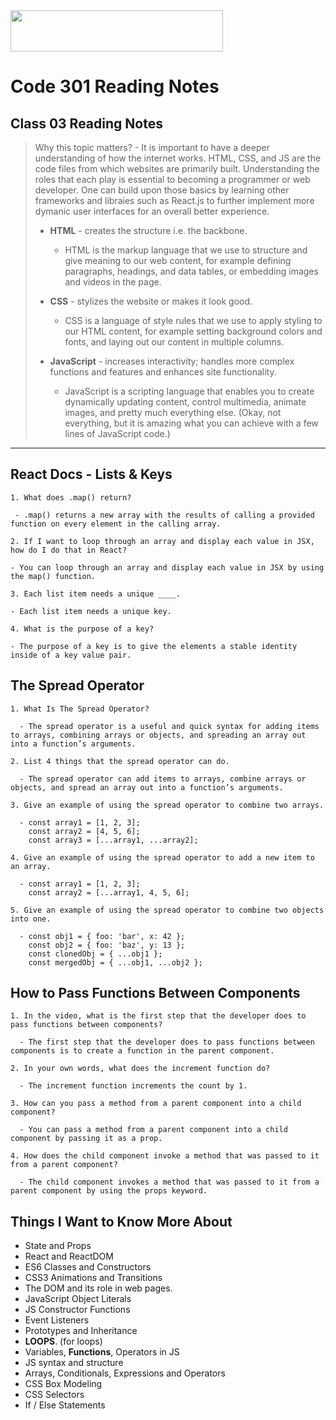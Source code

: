 <img src="https://members-csforall.imgix.net/members/logos/code-fellows-logo-horizontal-2-color-black.png" width="340" height="66">  

# Code 301 Reading Notes

## Class 03 Reading Notes

> Why this topic matters? - It is important to have a deeper understanding of how the internet works. HTML, CSS, and JS are the code files from which websites are primarily built. Understanding the roles that each play is essential to becoming a programmer or web developer. One can build upon those basics by learning other frameworks and libraies such as React.js to further implement more dymanic user interfaces for an overall better experience.
>
> - **HTML** - creates the structure i.e. the backbone.
>   - HTML is the markup language that we use to structure and give meaning to our web content, for example defining paragraphs, headings, and data tables, or embedding images and videos in the page.
> - **CSS** - stylizes the website or makes it look good.
>  
>   - CSS is a language of style rules that we use to apply styling to our HTML content, for example setting background colors and fonts, and laying out our content in multiple columns.
> - **JavaScript** - increases interactivity; handles more complex functions and features and enhances site functionality.
>  
>   - JavaScript is a scripting language that enables you to create dynamically updating content, control multimedia, animate images, and pretty much everything else. (Okay, not everything, but it is amazing what you can achieve with a few lines of JavaScript code.)
>  
---

## React Docs - Lists & Keys

```
1. What does .map() return?

 - .map() returns a new array with the results of calling a provided function on every element in the calling array.

2. If I want to loop through an array and display each value in JSX, how do I do that in React?

- You can loop through an array and display each value in JSX by using the map() function.

3. Each list item needs a unique ____.

- Each list item needs a unique key.

4. What is the purpose of a key?

- The purpose of a key is to give the elements a stable identity inside of a key value pair.

```

## The Spread Operator

```
1. What Is The Spread Operator?

  - The spread operator is a useful and quick syntax for adding items to arrays, combining arrays or objects, and spreading an array out into a function’s arguments.

2. List 4 things that the spread operator can do.

  - The spread operator can add items to arrays, combine arrays or objects, and spread an array out into a function’s arguments.

3. Give an example of using the spread operator to combine two arrays.

  - const array1 = [1, 2, 3];
    const array2 = [4, 5, 6];
    const array3 = [...array1, ...array2];

4. Give an example of using the spread operator to add a new item to an array.

  - const array1 = [1, 2, 3];
    const array2 = [...array1, 4, 5, 6];

5. Give an example of using the spread operator to combine two objects into one.

  - const obj1 = { foo: 'bar', x: 42 };
    const obj2 = { foo: 'baz', y: 13 };
    const clonedObj = { ...obj1 };
    const mergedObj = { ...obj1, ...obj2 };

```

## How to Pass Functions Between Components

```
1. In the video, what is the first step that the developer does to pass functions between components?

  - The first step that the developer does to pass functions between components is to create a function in the parent component.

2. In your own words, what does the increment function do?

  - The increment function increments the count by 1.

3. How can you pass a method from a parent component into a child component?

  - You can pass a method from a parent component into a child component by passing it as a prop.

4. How does the child component invoke a method that was passed to it from a parent component?

  - The child component invokes a method that was passed to it from a parent component by using the props keyword.

```

## Things I Want to Know More About

- State and Props
- React and ReactDOM
- ES6 Classes and Constructors
- CSS3 Animations and Transitions
- The DOM and its role in web pages.
- JavaScript Object Literals
- JS Constructor Functions
- Event Listeners
- Prototypes and Inheritance
- **LOOPS**. (for loops)
- Variables, **Functions**, Operators in JS
- JS syntax and structure
- Arrays, Conditionals, Expressions and Operators
- CSS Box Modeling
- CSS Selectors
- If / Else Statements
